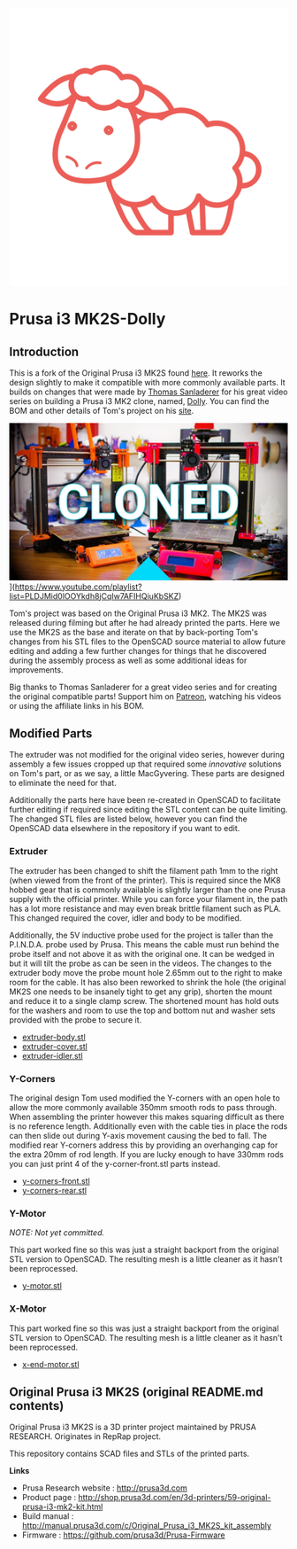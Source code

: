![Dolly](Images/Dolly.png)

# Prusa i3 MK2S-Dolly

## Introduction

This is a fork of the Original Prusa i3 MK2S found [here](https://github.com/prusa3d/Original-Prusa-i3/tree/MK2S). It reworks the design slightly to make it compatible with more commonly available parts. It builds on changes that were made by [Thomas Sanladerer](https://www.youtube.com/channel/UCb8Rde3uRL1ohROUVg46h1A) for his great video series on building a Prusa i3 MK2 clone, named, [Dolly](https://en.wikipedia.org/wiki/Dolly_%28sheep%29). You can find the BOM and other details of Tom's project on his [site](toms3d.org/dolly/).

[![Cloned](Images/Video.jpg)](https://www.youtube.com/watch?v=YOUTUBE_VIDEO_ID_HERE)](https://www.youtube.com/playlist?list=PLDJMid0lOOYkdh8jCqIw7AFIHQiuKbSKZ)

Tom's project was based on the Original Prusa i3 MK2. The MK2S was released during filming but after he had already printed the parts. Here we use the MK2S as the base and iterate on that by back-porting Tom's changes from his STL files to the OpenSCAD source material to allow future editing and adding a few further changes for things that he discovered during the assembly process as well as some additional ideas for improvements.

Big thanks to Thomas Sanladerer for a great video series and for creating the original compatible parts! Support him on [Patreon](https://www.patreon.com/toms3dp), watching his videos or using the affiliate links in his BOM.

## Modified Parts

The extruder was not modified for the original video series, however during assembly a few issues cropped up that required some _innovative_ solutions on Tom's part, or as we say, a little MacGyvering. These parts are designed to eliminate the need for that.

Additionally the parts here have been re-created in OpenSCAD to facilitate further editing if required since editing the STL content can be quite limiting. The changed STL files are listed below, however you can find the OpenSCAD data elsewhere in the repository if you want to edit.

### Extruder

The extruder has been changed to shift the filament path 1mm to the right (when viewed from the front of the printer). This is required since the MK8 hobbed gear that is commonly available is slightly larger than the one Prusa supply with the official printer. While you can force your filament in, the path has a lot more resistance and may even break brittle filament such as PLA. This changed required the cover, idler and body to be modified.

Additionally, the 5V inductive probe used for the project is taller than the P.I.N.D.A. probe used by Prusa. This means the cable must run behind the probe itself and not above it as with the original one. It can be wedged in but it will tilt the probe as can be seen in the videos. The changes to the extruder body move the probe mount hole 2.65mm out to the right to make room for the cable. It has also been reworked to shrink the hole (the original MK2S one needs to be insanely tight to get any grip), shorten the mount and reduce it to a single clamp screw. The shortened mount has hold outs for the washers and room to use the top and bottom nut and washer sets provided with the probe to secure it.

* [extruder-body.stl](Printed-Parts/stl/extruder-body.stl)
* [extruder-cover.stl](Printed-Parts/stl/extruder-cover.stl)
* [extruder-idler.stl](Printed-Parts/stl/extruder-idler.stl)

### Y-Corners

The original design Tom used modified the Y-corners with an open hole to allow the more commonly available 350mm smooth rods to pass through. When assembling the printer however this makes squaring difficult as there is no reference length. Additionally even with the cable ties in place the rods can then slide out during Y-axis movement causing the bed to fall. The modified rear Y-corners address this by providing an overhanging cap for the extra 20mm of rod length. If you are lucky enough to have 330mm rods you can just print 4 of the y-corner-front.stl parts instead.

* [y-corners-front.stl](Printed-Parts/stl/y-corners-front.stl)
* [y-corners-rear.stl](Printed-Parts/stl/y-corners-rear.stl)

### Y-Motor

_NOTE: Not yet committed._

This part worked fine so this was just a straight backport from the original STL version to OpenSCAD. The resulting mesh is a little cleaner as it hasn't been reprocessed.

* [y-motor.stl](Printed-Parts/stl/y-motor.stl)

### X-Motor

This part worked fine so this was just a straight backport from the original STL version to OpenSCAD. The resulting mesh is a little cleaner as it hasn't been reprocessed.

* [x-end-motor.stl](Printed-Parts/stl/x-end-motor.stl)

## Original Prusa i3 MK2S (original README.md contents)

Original Prusa i3 MK2S is a 3D printer project maintained by PRUSA RESEARCH.
Originates in RepRap project.

This repository contains SCAD files and STLs of the printed parts.

**Links**

 * Prusa Research website : http://prusa3d.com
 * Product page : http://shop.prusa3d.com/en/3d-printers/59-original-prusa-i3-mk2-kit.html
 * Build manual : http://manual.prusa3d.com/c/Original_Prusa_i3_MK2S_kit_assembly
 * Firmware : https://github.com/prusa3d/Prusa-Firmware
